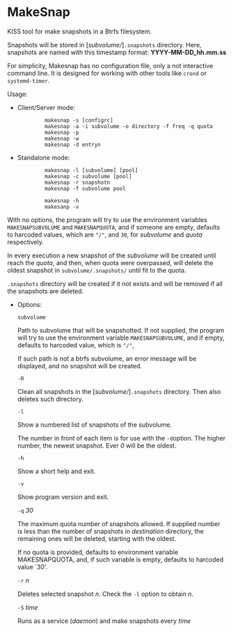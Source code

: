 MakeSnap
========

KISS tool for make snapshots in a Btrfs filesystem.


Snapshots will be stored in [_subvolume/_]`.snapshots` directory. Here,
snapshots are named with this timestamp format: **YYYY-MM-DD_hh.mm.ss**


For simplicity, Makesnap has no configuration file, only a not interactive 
command line. It is designed for working with other tools like `crond` or
`systemd-timer`.

Usage:

- Client/Server mode:
~~~
			makesnap -s [configrc]
			makesnap -a -i subvolume -o directory -f freq -q quota
			makesnap -p
			makesnap -w
			makesnap -d entryn
~~~

- Standalone mode:

~~~
			makesnap -l [subvolume] [pool]
			makesnap -c subvolume [pool]
			makesnap -r snapshotn
			makesnap -f subvolume pool
	
			makesnap -h
			makesanp -v
~~~


With no options, the program will try to use the environment variables
`MAKESNAPSUBVOLUME` and `MAKESNAPQUOTA`, and if someone are empty, defaults to
harcoded values, which are `"/"`, and `30`, for _subvolume_ and _quota_
respectively.

In every execution a new snapshot of the _subvolume_ will be created until
reach the _quota_, and then, when quota were overpassed, will delete the oldest
snapshot in `subvolume/.snapshots/` until fit to the quota.

`.snapshots` directory will be created if it not exists and will be removed if
all the snapshots are deleted.

- Options:

	`subvolume`

	Path to subvolume that will be snapshotted.  If not supplied, the program
	will try to use the environment variable `MAKESNAPSUBVOLUME`, and if empty,
	defaults to harcoded value, which is `"/"`,

	If such path is not a btrfs subvolume, an error message will be
	displayed, and no snapshot will be created.

	`-R`

	Clean all snapshots in the [_subvolume/_]`.snapshots` directory. Then also
	deletes such directory.
	
	`-l`
	
	Show a numbered list of snapshots of the subvolume. 

	The number in front of each item is for use with the `-d`option.
	The higher number, the newest snapshot. Ever *0* will be the oldest.
	
	`-h`
	
	Show a short help and exit.
	
	`-v`
	
	Show program version and exit.

	`-q` *30*

	The maximum quota number of snapshots allowed. If supplied number is less
	than the number of snapshots in *destination* directory, the remaining ones
	will be deleted, starting with the oldest.
	
	If no quota is provided, defaults to environment variable MAKESNAPQUOTA,
	and, if such variable is empty, defaults to harcoded value `30'.

	`-r` *n*

	Deletes selected snapshot *n*. Check the `-l` option to obtain *n*.
	
	`-S` *time*
	
	Runs as a service (_daemon_) and make snapshots every *time*
